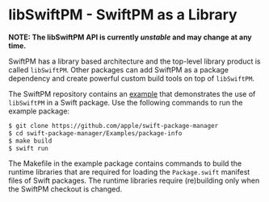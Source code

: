 # libSwiftPM - SwiftPM as a Library

**NOTE: The libSwiftPM API is currently _unstable_ and may change at any time.**

SwiftPM has a library based architecture and the top-level library product is
called `libSwiftPM`. Other packages can add SwiftPM as a package dependency and
create powerful custom build tools on top of `libSwiftPM`.

The SwiftPM repository contains an [example](https://github.com/apple/swift-package-manager/tree/master/Examples/package-info) that demonstrates the use of
`libSwiftPM` in a Swift package. Use the following commands to run the example
package:

```sh
$ git clone https://github.com/apple/swift-package-manager
$ cd swift-package-manager/Examples/package-info
$ make build
$ swift run
```

The Makefile in the example package contains commands to build the runtime
libraries that are required for loading the `Package.swift` manifest files of
Swift packages. The runtime libraries require (re)building only when the SwiftPM
checkout is changed.
